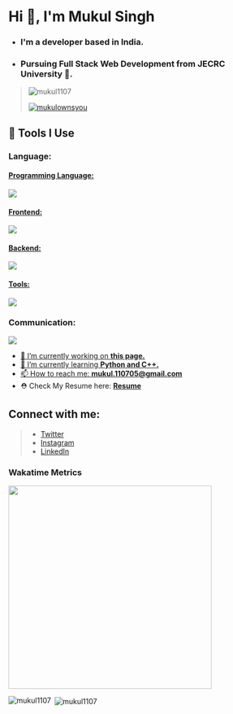 
# Hi 👋, I'm Mukul Singh
- ### I'm a developer based in India. 
- ### Pursuing Full Stack Web Development from JECRC University 🏫.

> <p align="left" style="inline"> <img src="https://komarev.com/ghpvc/?username=mukul1107&label=Profile%20views&color=0e75b6&style=flat" alt="mukul1107" /> </p>
> <p align="left" style="inline"> <a href="https://twitter.com/mukulownsyou" target="blank"><img src="https://img.shields.io/twitter/follow/mukulownsyou?style=%26style%3Dfor-the-badge&logo=twitter" alt="mukulownsyou" /></a> </p>

## 🔧 Tools I Use

  ### Language:
<p align="left">
  <a href="https://skillicons.dev">
    <h4> Programming Language: </h4>
    <img src="https://skillicons.dev/icons?i=c,cpp,py,js" />
    <h4> Frontend: </h4>
    <img src="https://skillicons.dev/icons?i=html,css,js,react" />
    <h4> Backend: </h4>
     <img src="https://skillicons.dev/icons?i=nodejs,express,mongo,mysql" />
    <h4> Tools: </h4>
     <img src="https://skillicons.dev/icons?i=vscode,postman,git,github,webpack" />
  </a>
</p>

  ### Communication:
<p align= "left">
  <a href="https://skillicons.dev">
      <img src="https://skillicons.dev/icons?i=discord,notion,linkedin,stackoverflow,twitter" />
</p>

- 🔭 I’m currently working on **this page.**
- 🌱 I’m currently learning **Python and C++.**
- 📫 How to reach me: **mukul.110705@gmail.com**
- ⛑️ Check My Resume here: **[Resume](https://github.com/mukul1107/Resume)**

## Connect with me:

> - [Twitter](https://twitter.com/mukulownsyou)
> - [Instagram](https://instagram.com/mukulownsyou)
> - [LinkedIn](https://linkedin.com/in/mukul1107)

<!--
### My HoloPin Rewards


[![An image of @mukul1107's Holopin badges, which is a link to view their full Holopin profile](https://holopin.me/mukul1107)](https://holopin.io/@mukul1107)
*/
-->
### Wakatime Metrics
<!--START_SECTION:waka-->
<img src="https://wakatime.com/share/@018d87a9-0d84-43b4-9a41-022878ad66f3/ba7c2d13-c83d-4b04-9bd4-2306390dc15b.svg" height=400>
<!--END_SECTION:waka-->

<p><img align="left" src="https://github-readme-stats.vercel.app/api/top-langs?username=mukul1107&show_icons=true&locale=en&layout=compact" alt="mukul1107" /></p>

<p>&nbsp;<img align="center" src="https://github-readme-stats.vercel.app/api?username=mukul1107&show_icons=true&locale=en" alt="mukul1107" /></p>

